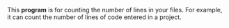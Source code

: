 This **program** is for counting the number of lines in your files. For example, it can count the number of lines of code entered in a project.
